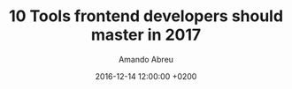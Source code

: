 ---
layout: page
title:  "10 Tools frontend developers should master in 2017"
date:   2016-12-14 12:00:00 +0200
author: Amando Abreu
categories:
comments: true
image:
---